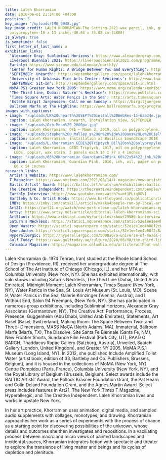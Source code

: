 ```yaml
---
title: Laleh Khorramian
date: 2010-06-01 21:24:00 -04:00
position: 5
key_image: "/uploads/IMG_9948.jpg"
key_image_credit: LALEH KHORRAMIAN-The Setting-2021-wax pencil, ink, graphite, on
  polypropylene-16 x 13 inches-40.64 x 33.02 cm-(LK80)
is_always: true
is_sometimes: false
first_letter_of_last_name: a
exhibition_links:
  'Alexander Gray: Subliminal Horizons': https://www.alexandergray.com/germantown/subliminal-horizons
  Liverpool Biennial 2021: https://liverpoolbiennial2021.com/programme/the-refracted-body/
  Earthly: https://www.strose.edu/calendar/earthly/
  'Center for Human Rights: A Bridge Between You and Everything': https://www.iranhumanrights.org/2019/10/iranian-women-artists-showcased-in-upcoming-exhibit-curated-by-shirin-neshat/
  'SEPTEMBER: Unearth': http://septembergallery.com/space/laleh-khorramian-odyssey-the-fault-lines.html
  'University of Arkansas Fine Arts Center: Sentients': http://www.fnargallery.com/pastexhibitions#/new-gallery-4
  'SEPTEMBER: Sit-In': http://septembergallery.com/space/sit-in.html
  MoMA PS1 Greater New York 2005: https://www.moma.org/calendar/exhibitions/4834
  'The Third Line, Dubai: Saturn''s Necklace': https://view.publitas.com/thethirdline/laleh-khoramian-saturnsneckless/page/44-45
  'Times Square Arts: Water Panics in the Sea': http://arts.timessquarenyc.org/times-square-arts/artists/laleh-khorramian/index.aspx
  'Estate Birgit Jürgenssen: Call me on Sunday': https://birgitjuergenssen.com/en/exhibitions/group-exhibitions/call-me-on-sunday
  Ballroom Marfa at The Highline: https://www.ballroommarfa.org/program/ballroom-at-the-high-line-atom-fables/
images_with_captions:
- image: "/uploads/LK%20unearth%20SEPT%20install%20WebRes-15-6aa34e.jpg"
  caption: Laleh Khorramian, Unearth, Installation View, SEPTEMBER
- image: "/uploads/Orb-Moon%20_2000px.jpg"
  caption: Laleh Khorramian, Orb ~ Moon 3, 2019, oil on polypropylene, 43 x 29 inches
- image: "/uploads/Stephen%20O_Malley_s%20Un%20Vide%20Dans%20Le%20Ciel%20-%20performed%20by%20The%20Orchestra%20Now_0300%20web.jpg"
  caption: Laleh Khorramian, installation at Basilica SoundScape 2018
- image: "/uploads/L.Khorramian_GEDI%20Triptych_Oil%20on%20polypropylene,%20colored%20gels,%20LEDs,%20poplar,%20wax%20stain%203%20panels%20each%2014%20x%2077%20x%204%20inches%202017%20web-13629b.jpg"
  caption: Laleh Khorramian, GEDI Triptych, 2017, oil on polypropylene, colored gels,
    LEDs, poplar, wax stain, 3 panels each 14 x 77 x 4 inches
- image: "/uploads/05%20Khorramian_Gaurdian%20Pink_66%22x54%22_ink,%20oil,%20paper%20on%20polypropelene_2016%20%20web.jpg"
  caption: Laleh Khorramian, Guardian Pink, 2016, ink, oil, paper on polypropelene,
    66 x 54 inches
research_links:
  Artist's Website: http://www.lalehkhorramian.com/
  T Magazine: https://www.nytimes.com/2021/06/14/t-magazine/new-artists-to-know.html
  Baltic Artist' Award: https://baltic.art/whats-on/exhibitions/baltic-artists-award-2022
  The Creative Independent: https://thecreativeindependent.com/people/visual-artist-laleh-khorramian-on-knowing-when-to-take-a-break/
  Earthly Interview: https://www.youtube.com/watch?v=mt3PLtq0GVI
  Bartleby & Co. Artist Book: https://www.bartlebyand.co/publication/include-amplified-toilet-water/
  IMBY: https://imby.com/catskill/article/masks4people-run-by-local-artists-in-catskill-ny/
  Art21: https://art21.org/watch/new-york-close-up/laleh-khorramians-epic-animations/
  Artsy: https://www.artsy.net/article/editorial-laleh-khorramians-sci-fi-universe-complete-with-a-portal
  ArtSlant: https://www.artslant.com/ny/articles/show/29580-binterview-with-laleh-khorramianb
  Saturn's Neckless: https://static1.squarespace.com/static/52e1ee1ee4b08f2c8ab7cd44/t/5ba8fea2ec212d77001c5d4c/1537801890973/Saturns+Necklace+-+Margarida+Mendes.pdf
  Open Waters: https://static1.squarespace.com/static/52e1ee1ee4b08f2c8ab7cd44/t/5ba8fe06c830250c0ff122fd/1537801735915/Open+Waters+-+Murtaza+Vali.pdf
  Synecdoche: https://static1.squarespace.com/static/52e1ee1ee4b08f2c8ab7cd44/t/5ba8ff97e5e5f04d185ba747/1537802140555/PROFILE+LALEH+KHORRAMIAN.pdf
  Hyperallergic: https://hyperallergic.com/500826/a-universe-of-mazes-and-meta-pictures/
  Gulf Today: https://www.gulftoday.ae/culture/2020/06/08/the-third-lines-mindscapes-of-extraordinary-beings
  Columbia Magazine: https://magazine.columbia.edu/article/without-walls
---
```


Laleh Khorramian (b. 1974 Tehran, Iran) studied at the Rhode Island School of Design (Providence, RI), received her undergraduate degree at The School of The Art Institute of Chicago (Chicago, IL), and her MFA at Columbia University (New York, NY). She has exhibited internationally, with solo shows including Saturns Neckless, The Third Line (Dubai, United Arab Emirates), Midnight Moment: Laleh Khorramian, Times Square (New York, NY), Water Panics in the Sea, St. Louis Art Museum (St. Louis, MO), Scene 9, Water Panics in the Sea, Galerie Krinzinger (Vienna, Austria), and I Without End, Salon 94 Freemans, (New York, NY). She has participated in numerous group exhibitions, including Subliminal Horizons, Alexander Gray Associates (Germantown, NY), The Creative Act: Performance, Process, Presence, Guggenheim (Abu Dhabi, United Arab Emirates), Statements, Art Basel (Basel, Switzerland), Making Room: The Space Between Two- and Three- Dimensions, MASS MoCA (North Adams, MA), Immaterial, Ballroom Marfa (Marfa, TX), The Dissolve, Site Santa Fe Biennale (Santa Fe, NM), New Frontier Shorts, Sundance Film Festival (Park City, UT), RAAD O BARGH, Thaddaeus Ropac Gallery (Salzburg, Austria), Unveiled, Saatchi Gallery (London, United Kingdom), and Greater NY 2005, MoMA P.S.1 Museum (Long Island, NY). In 2012, she published Include Amplified Toilet Water (artist book, edition of 33, Bartleby and Co. Publishers, Brussels, Belgium), and it is housed in the collections of MoMA (New York, NY) Centre Pompidou (Paris, France), Columbia University (New York, NY), and the Royal Library of Belgium (Brussels, Belgium). Select awards include the BALTIC Artists’ Award, the Pollock Krasner Foundation Grant, the Pat Hearn and Colin Deland Foundation Grant, and the Agnes Martin Award. Select press includes features in Art21, The New York Times T Magazine, Hyperallergic, and The Creative Independent. Laleh Khorramian lives and works in upstate New York.

In her art practice, Khorramian uses animation, digital media, and sampled audio supplements with collages, monotypes, and drawing. Khorramian approaches her work as a series of experiments with the process of chance as a starting point for discovering possibilities of the unknown, whose details and outcomes she then investigates and repositions. In a vacillating process between macro and micro views of painted landscapes and incidental spaces, Khorramian integrates fiction with spectacle and theater to explore the transience of living matter and beings and its cycles of depletion and plenitude.